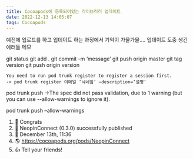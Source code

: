 ```yaml
---
title: Cocoapods에 등록되어있는 라이브러리 업데이트
date: 2022-12-13 14:05:07
tags: Cocoapods
---
```


예전에 업로드를 하고 업데이트 하는 과정에서 기억이 가물가물….
업데이트 도중 생긴 에러들 메모

git status
git add .
git commit -m ‘message’
git push origin master
git tag version
git push origin version

```
You need to run pod trunk register to register a session first.
-> pod trunk register 이메일 ‘닉네임’ –description=‘설명’
```

pod trunk push
->The spec did not pass validation, due to 1 warning (but you can use --allow-warnings to ignore it).

pod trunk push –allow-warnings
1. 🎉 Congrats
2. 🚀 NeopinConnect (0.3.0) successfully published
3. 📅 December 13th, 11:36
4. 🌎 https://cocoapods.org/pods/NeopinConnect
5. 👍 Tell your friends!